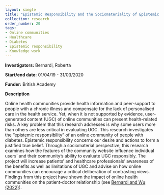 ```yaml
---
layout: single
title: "Epistemic Responsibility and the Sociomateriality of Epistemic Practices in a Diabetes Online Community"
collection: research
order_number: 20
tags: 
- Online communities
- Healthcare
- Diabetes
- Epistemic responsibility
- Knowledge work
---
```

**Investigators:** Bernardi, Roberta  

**Start/end date:** 01/04/19 - 31/03/2020  

**Funder:** British Academy  

**Description**    

Online health communities provide health information and peer-support to people with a chronic illness and compensate for the lack of personalised care in the health service. Yet, when it is not supported by evidence, user-generated content (UGC) of online communities can present health-related risks. A key problem that this research addresses is why some users more than others are less critical in evaluating UGC. This research investigates the “epistemic responsibility” of an online community of people with diabetes. Epistemic responsibility concerns our desire and actions to form a justified true belief. Through a sociomaterial perspective, this research examines how the features of the community website influence individual users’ and their community’s ability to evaluate UGC responsibly. The project will increase patients’ and healthcare professionals’ awareness of the benefits as well as limitations of UGC and advise on how online communities can encourage a critical deliberation of contrasting views. Findings from this project have shown the impact of online health communities on the patient-doctor relationship (see [Bernardi and Wu (2022)](https://robertabernardi.github.io/files/PDF/2022-Bernardi-Wu-SSM.pdf)).




